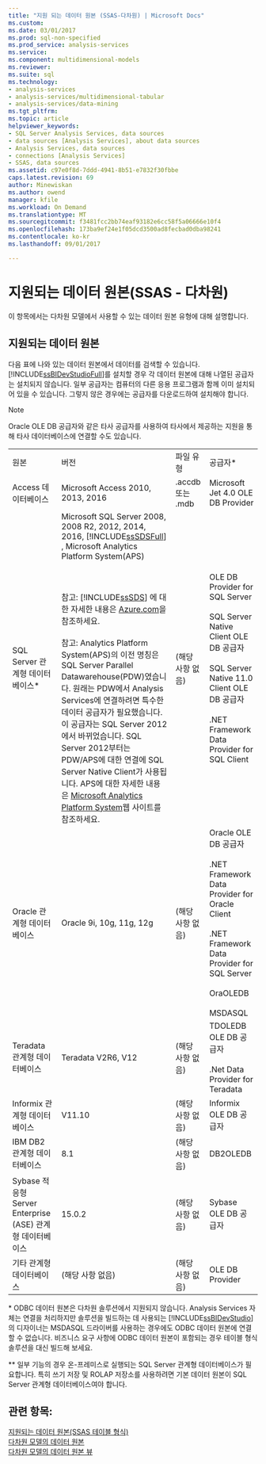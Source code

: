 ```yaml
---
title: "지원 되는 데이터 원본 (SSAS-다차원) | Microsoft Docs"
ms.custom: 
ms.date: 03/01/2017
ms.prod: sql-non-specified
ms.prod_service: analysis-services
ms.service: 
ms.component: multidimensional-models
ms.reviewer: 
ms.suite: sql
ms.technology:
- analysis-services
- analysis-services/multidimensional-tabular
- analysis-services/data-mining
ms.tgt_pltfrm: 
ms.topic: article
helpviewer_keywords:
- SQL Server Analysis Services, data sources
- data sources [Analysis Services], about data sources
- Analysis Services, data sources
- connections [Analysis Services]
- SSAS, data sources
ms.assetid: c97e0f8d-7ddd-4941-8b51-e7832f30fbbe
caps.latest.revision: 69
author: Minewiskan
ms.author: owend
manager: kfile
ms.workload: On Demand
ms.translationtype: MT
ms.sourcegitcommit: f3481fcc2bb74eaf93182e6cc58f5a06666e10f4
ms.openlocfilehash: 173ba9ef24e1f05dcd3500ad8fecbad0dba98241
ms.contentlocale: ko-kr
ms.lasthandoff: 09/01/2017

---
```

# <a name="supported-data-sources-ssas---multidimensional"></a>지원되는 데이터 원본(SSAS - 다차원)
  이 항목에서는 다차원 모델에서 사용할 수 있는 데이터 원본 유형에 대해 설명합니다.  
  
##  <a name="bkmk_supported_ds"></a> 지원되는 데이터 원본  
 다음 표에 나와 있는 데이터 원본에서 데이터를 검색할 수 있습니다. [!INCLUDE[ssBIDevStudioFull](../../includes/ssbidevstudiofull-md.md)]를 설치할 경우 각 데이터 원본에 대해 나열된 공급자는 설치되지 않습니다. 일부 공급자는 컴퓨터의 다른 응용 프로그램과 함께 이미 설치되어 있을 수 있습니다. 그렇지 않은 경우에는 공급자를 다운로드하여 설치해야 합니다.  
  
> [!NOTE]  
>  Oracle OLE DB 공급자와 같은 타사 공급자를 사용하여 타사에서 제공하는 지원을 통해 타사 데이터베이스에 연결할 수도 있습니다.  
  
|||||  
|-|-|-|-|  
|원본|버전|파일 유형|공급자*|  
|Access 데이터베이스|Microsoft Access 2010, 2013, 2016|.accdb 또는 .mdb|Microsoft Jet 4.0 OLE DB Provider|  
|SQL Server 관계형 데이터베이스*|Microsoft SQL Server 2008, 2008 R2, 2012, 2014, 2016, [!INCLUDE[ssSDSFull](../../includes/sssdsfull-md.md)] , Microsoft Analytics Platform System(APS)<br /><br /> <br /><br /> 참고: [!INCLUDE[ssSDS](../../includes/sssds-md.md)] 에 대한 자세한 내용은 [Azure.com](http://go.microsoft.com/fwlink/?LinkID=157856)을 참조하세요.<br /><br /> 참고: Analytics Platform System(APS)의 이전 명칭은 SQL Server Parallel Datawarehouse(PDW)였습니다. 원래는 PDW에서 Analysis Services에 연결하려면 특수한 데이터 공급자가 필요했습니다. 이 공급자는 SQL Server 2012에서 바뀌었습니다. SQL Server 2012부터는 PDW/APS에 대한 연결에 SQL Server Native Client가 사용됩니다. APS에 대한 자세한 내용은 [Microsoft Analytics Platform System](http://www.microsoft.com/en-us/server-cloud/products/analytics-platform-system/resources.aspx)웹 사이트를 참조하세요.|(해당 사항 없음)|OLE DB Provider for SQL Server<br /><br /> SQL Server Native Client OLE DB 공급자<br /><br /> SQL Server Native 11.0 Client OLE DB 공급자<br /><br /> .NET Framework Data Provider for SQL Client|  
|Oracle 관계형 데이터베이스|Oracle 9i, 10g, 11g, 12g|(해당 사항 없음)|Oracle OLE DB 공급자<br /><br /> .NET Framework Data Provider for Oracle Client<br /><br /> .NET Framework Data Provider for SQL Server<br /><br /> OraOLEDB<br /><br /> MSDASQL|  
|Teradata 관계형 데이터베이스|Teradata V2R6, V12|(해당 사항 없음)|TDOLEDB OLE DB 공급자<br /><br /> .Net Data Provider for Teradata|  
|Informix 관계형 데이터베이스|V11.10|(해당 사항 없음)|Informix OLE DB 공급자|  
|IBM DB2 관계형 데이터베이스|8.1|(해당 사항 없음)|DB2OLEDB|  
|Sybase 적응형 Server Enterprise (ASE) 관계형 데이터베이스|15.0.2|(해당 사항 없음)|Sybase OLE DB 공급자|  
|기타 관계형 데이터베이스|(해당 사항 없음)|(해당 사항 없음)|OLE DB Provider|  
  
 \* ODBC 데이터 원본은 다차원 솔루션에서 지원되지 않습니다. Analysis Services 자체는 연결을 처리하지만 솔루션을 빌드하는 데 사용되는 [!INCLUDE[ssBIDevStudio](../../includes/ssbidevstudio-md.md)] 의 디자이너는 MSDASQL 드라이버를 사용하는 경우에도 ODBC 데이터 원본에 연결할 수 없습니다. 비즈니스 요구 사항에 ODBC 데이터 원본이 포함되는 경우 테이블 형식 솔루션을 대신 빌드해 보세요.  
  
 ** 일부 기능의 경우 온-프레미스로 실행되는 SQL Server 관계형 데이터베이스가 필요합니다. 특히 쓰기 저장 및 ROLAP 저장소를 사용하려면 기본 데이터 원본이 SQL Server 관계형 데이터베이스여야 합니다.  
  
## <a name="see-also"></a>관련 항목:  
 [지원되는 데이터 원본&#40;SSAS 테이블 형식&#41;](../../analysis-services/tabular-models/data-sources-supported-ssas-tabular.md)   
 [다차원 모델의 데이터 원본](../../analysis-services/multidimensional-models/data-sources-in-multidimensional-models.md)   
 [다차원 모델의 데이터 원본 뷰](../../analysis-services/multidimensional-models/data-source-views-in-multidimensional-models.md)  
  
  

